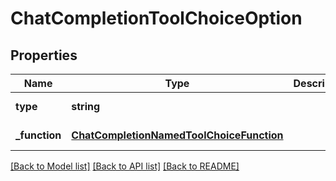 # ChatCompletionToolChoiceOption

## Properties
Name | Type | Description | Notes
------------ | ------------- | ------------- | -------------
**type** | **string** |  | [default to null]
**_function** | [**ChatCompletionNamedToolChoiceFunction**](ChatCompletionNamedToolChoiceFunction.md) |  | [default to null]

[[Back to Model list]](../README.md#documentation-for-models) [[Back to API list]](../README.md#documentation-for-api-endpoints) [[Back to README]](../README.md)


